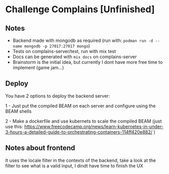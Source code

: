# Challenge Complains [Unfinished]

## Notes

- Backend made with mongodb as required (run with: `podman run -d --name mongodb -p 27017:27017 mongo`)
- Tests on complains-server/test, run with mix test
- Docs can be generated with `mix docs` on complains-server
- Brainstorm is the initial idea, but currently I dont have more free time to implement (game jam...)

## Deploy

You have 2 options to deploy the backend server:

1 - Just put the compiled BEAM on each server and configure using the BEAM shells

2 - Make a dockerfile and use kubernets to scale the compiled BEAM (just use this: https://www.freecodecamp.org/news/learn-kubernetes-in-under-3-hours-a-detailed-guide-to-orchestrating-containers-114ff420e882/ )

## Notes about frontend

It uses the locale filter in the contexts of the backend, take a look at the filter to see what is a valid input, I dindt have time to finish the UX

